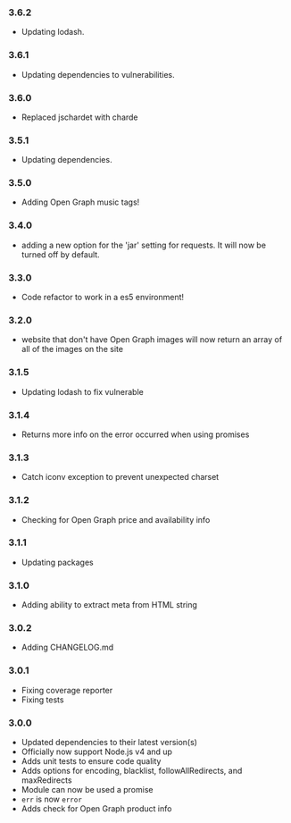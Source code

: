 ### 3.6.2
- Updating lodash.

### 3.6.1
- Updating dependencies to vulnerabilities.

### 3.6.0
- Replaced jschardet with charde

### 3.5.1
- Updating dependencies.

### 3.5.0
- Adding Open Graph music tags!

### 3.4.0
- adding a new option for the 'jar' setting for requests. It will now be turned off by default.

### 3.3.0
- Code refactor to work in a es5 environment!

### 3.2.0
- website that don't have Open Graph images will now return an array of all of the images on the site

### 3.1.5
- Updating lodash to fix vulnerable

### 3.1.4
- Returns more info on the error occurred when using promises

### 3.1.3
- Catch iconv exception to prevent unexpected charset 

### 3.1.2
- Checking for Open Graph price and availability info

### 3.1.1
- Updating packages

### 3.1.0
- Adding ability to extract meta from HTML string

### 3.0.2
- Adding CHANGELOG.md

### 3.0.1
- Fixing coverage reporter
- Fixing tests

### 3.0.0
- Updated dependencies to their latest version(s)
- Officially now support Node.js v4 and up
- Adds unit tests to ensure code quality
- Adds options for encoding, blacklist, followAllRedirects, and maxRedirects
- Module can now be used a promise
- `err` is now `error`
- Adds check for Open Graph product info
